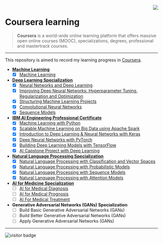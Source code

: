 <img src="https://d3njjcbhbojbot.cloudfront.net/web/images/favicons/apple-touch-icon-60x60.png"  align="right">

# Coursera learning
> **Coursera** is a world-wide online learning platform that offers massive open online courses (MOOC), specializations, degrees, professional and mastertrack courses.
***
This repository is aimed to record my learning progress in [Coursera](https://www.coursera.org/).

- [**Machine Learning**](https://www.coursera.org/learn/machine-learning)
  - [x] [Machine Learning](https://www.coursera.org/learn/machine-learning/home/welcome)
- [**Deep Learning Specialization**](https://www.coursera.org/specializations/deep-learning)
  - [x] [Neural Networks and Deep Learning](https://www.coursera.org/learn/neural-networks-deep-learning/home/welcome)
  - [x] [Improving Deep Neural Networks: Hyperparameter Tuning, Regularization and Optimization](https://www.coursera.org/learn/deep-neural-network/home/welcome)
  - [x] [Structuring Machine Learning Projects](https://www.coursera.org/learn/machine-learning-projects/home/welcome)
  - [x] [Convolutional Neural Networks](https://www.coursera.org/learn/convolutional-neural-networks/home/welcome)
  - [x] [Sequence Models](https://www.coursera.org/learn/nlp-sequence-models/home/welcome)
- [**IBM AI Engineering Professional Certificate**](https://www.coursera.org/professional-certificates/ai-engineer)
  - [x] [Machine Learning with Python](https://www.coursera.org/learn/machine-learning-with-python/home/welcome)
  - [x] [Scalable Machine Learning on Big Data using Apache Spark](https://www.coursera.org/learn/machine-learning-big-data-apache-spark/home/welcome)
  - [x] [Introduction to Deep Learning & Neural Networks with Keras](https://www.coursera.org/learn/introduction-to-deep-learning-with-keras/home/welcome)
  - [x] [Deep Neural Networks with PyTorch](https://www.coursera.org/learn/deep-neural-networks-with-pytorch/home/welcome)
  - [x] [Building Deep Learning Models with TensorFlow](https://www.coursera.org/learn/building-deep-learning-models-with-tensorflow/home/welcome)
  - [x] [AI Capstone Project with Deep Learning](https://www.coursera.org/learn/ai-deep-learning-capstone/home/welcome)
- [**Natural Language Processing Specialization**](https://www.coursera.org/specializations/natural-language-processing)
  - [x] [Natural Language Processing with Classification and Vector Spaces](https://www.coursera.org/learn/classification-vector-spaces-in-nlp/home/welcome)
  - [x] [Natural Language Processing with Probabilistic Models](https://www.coursera.org/learn/probabilistic-models-in-nlp/home/welcome)
  - [x] [Natural Language Processing with Sequence Models](https://www.coursera.org/learn/sequence-models-in-nlp/home/welcome)
  - [x] [Natural Language Processing with Attention Models](https://www.coursera.org/learn/attention-models-in-nlp/home/welcome)
- [**AI for Medicine Specialization**](https://www.coursera.org/specializations/ai-for-medicine)
  - [ ] [AI for Medical Diagnosis](https://www.coursera.org/learn/ai-for-medical-diagnosis/home/welcome)
  - [ ] [AI for Medical Prognosis](https://www.coursera.org/learn/ai-for-medical-prognosis/home/welcome)
  - [ ] [AI For Medical Treatment](https://www.coursera.org/learn/ai-for-medical-treatment/home/welcome)
- **Generative Adversarial Networks (GANs) Specialization**
  - [ ] Build Basic Generative Adversarial Networks (GANs)
  - [ ] Build Better Generative Adversarial Networks (GANs)
  - [ ] Apply Generative Adversarial Networks (GANs)

***


<img src="https://visitor-badge.laobi.icu/badge?page_id=zonghui0228.coursera-learning" alt="visitor badge"/>

